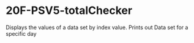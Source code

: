 # 20F-PSV5-totalChecker
Displays the values of a data set by index value.  Prints out Data set for a specific day
